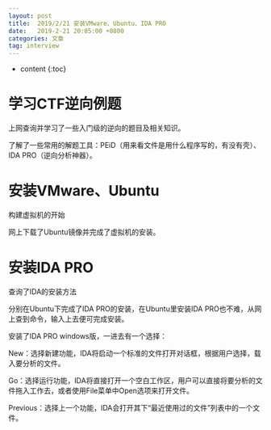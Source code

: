 ```yaml
---
layout: post
title:  2019/2/21 安装VMware、Ubuntu、IDA PRO
date:   2019-2-21 20:05:00 +0800
categories: 文章
tag: interview
---
```


* content
{:toc}

学习CTF逆向例题
====================================
上网查询并学习了一些入门级的逆向的题目及相关知识。

了解了一些常用的解题工具：PEiD（用来看文件是用什么程序写的，有没有壳）、IDA PRO（逆向分析神器）。

安装VMware、Ubuntu
====================================
构建虚拟机的开始

网上下载了Ubuntu镜像并完成了虚拟机的安装。

安装IDA PRO
====================================
查询了IDA的安装方法

分别在Ubuntu下完成了IDA PRO的安装，在Ubuntu里安装IDA PRO也不难，从网上查到命令，输入上去便可完成安装。

安装了IDA PRO windows版，一进去有一个选择：

New：选择新建功能，IDA将启动一个标准的文件打开对话框，根据用户选择，载入要分析的文件。

Go：选择运行功能，IDA将直接打开一个空白工作区，用户可以直接将要分析的文件拖入工作去，或者使用File菜单中Open选项来打开文件。

Previous：选择上一个功能，IDA会打开其下“最近使用过的文件”列表中的一个文件。